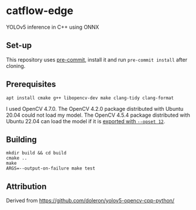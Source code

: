 # catflow-edge

YOLOv5 inference in C++ using ONNX

## Set-up

This repository uses [pre-commit](https://pre-commit.com/#install), install it and run `pre-commit install` after cloning.

## Prerequisites

```
apt install cmake g++ libopencv-dev make clang-tidy clang-format
```

I used OpenCV 4.7.0. The OpenCV 4.2.0 package distributed with Ubuntu 20.04 could not load my model. The OpenCV 4.5.4 package distributed with Ubuntu 22.04 can load the model if it is [exported with `--opset 12`](https://github.com/ultralytics/yolov5/issues/10665).

## Building

```
mkdir build && cd build
cmake ..
make
ARGS=--output-on-failure make test
```

## Attribution

Derived from https://github.com/doleron/yolov5-opencv-cpp-python/
